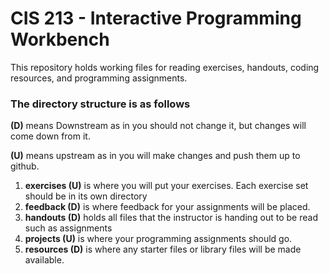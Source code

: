 # CIS 213 - Interactive Programming Workbench

This repository holds working files for reading exercises, handouts, coding resources, and programming assignments.

### The directory structure is as follows 
**(D)** means Downstream as in you should not change it, but changes will come down from it.

**(U)** means upstream as in you will make changes and push them up to github.
1. **exercises (U)** is where you will put your exercises. Each exercise set should be in its own directory
1. **feedback (D)** is where feedback for your assignments will be placed.
1. **handouts (D)** holds all files that the instructor is handing out to be read such as assignments 
1. **projects (U)** is where your programming assignments should go.
1. **resources (D)**  is where any starter files or library files will be made available.
